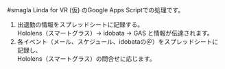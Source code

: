 #smagla
Linda for VR (仮) のGoogle Apps Scriptでの処理です。   

 1. 出退勤の情報をスプレッドシートに記録する。   
    Hololens（スマートグラス）→ idobata → GAS と情報が伝達されます。
 2. 各イベント（メール、スケジュール、idobataの＠）をスプレッドシートに記録し、   
    Hololens（スマートグラス）の問合せに応じます。
